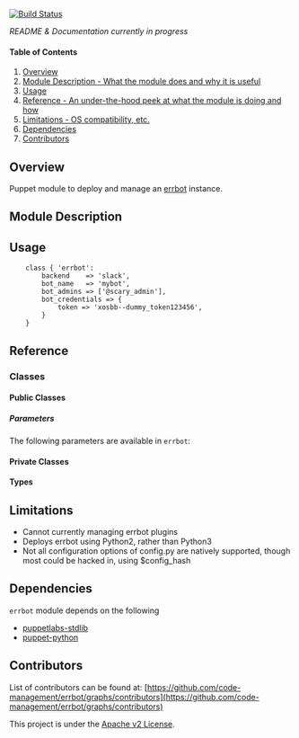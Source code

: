 [![Build
Status](https://travis-ci.org/code-management/errbot.svg?branch=master)](https://travis-ci.org/code-management/errbot)

*README & Documentation currently in progress*

#### Table of Contents

1. [Overview](#overview)
2. [Module Description - What the module does and why it is useful](#module-description)
3. [Usage](#usage)
4. [Reference - An under-the-hood peek at what the module is doing and how](#reference)
5. [Limitations - OS compatibility, etc.](#limitations)
6. [Dependencies](#dependencies)
7. [Contributors](#contributors)

## Overview

Puppet module to deploy and manage an [errbot](https://github.com/errbotio/errbot/) instance.

## Module Description



## Usage

```
    class { 'errbot':
        backend    => 'slack',
        bot_name   => 'mybot',
        bot_admins => ['@scary_admin'],
        bot_credentials => {
            token => 'xosbb--dummy_token123456',   
        }
    }
```

## Reference

### Classes

#### Public Classes


##### Parameters
The following parameters are available in `errbot`:


#### Private Classes

#### Types


## Limitations
* Cannot currently managing errbot plugins
* Deploys errbot using Python2, rather than Python3
* Not all configuration options of config.py are natively supported, though most could be hacked in,
using $config_hash

## Dependencies
`errbot` module depends on the following

* [puppetlabs-stdlib](https://github.com/puppetlabs/puppetlabs-stdlib)
* [puppet-python](https://github.com/stankevich/puppet-python)

## Contributors

List of contributors can be found at: [https://github.com/code-management/errbot/graphs/contributors](https://github.com/code-management/errbot/graphs/contributors)

This project is under the [Apache v2 License](https://github.com/code-management/errbot/blob/master/LICENSE).
